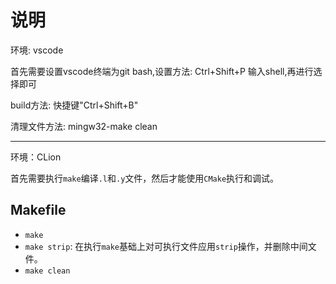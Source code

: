 <!--
 * @Date: 2020-06-13 17:07:18
 * @LastEditors: zyk
 * @LastEditTime: 2020-07-15 12:14:02
 * @FilePath: /compiler/readme.md
-->

# 说明

环境: vscode

首先需要设置vscode终端为git bash,设置方法: Ctrl+Shift+P 输入shell,再进行选择即可

build方法: 快捷键"Ctrl+Shift+B"

清理文件方法: mingw32-make clean

-----

环境：CLion

首先需要执行`make`编译`.l`和`.y`文件，然后才能使用`CMake`执行和调试。

<!-- TODO: 修改`CMakeLists.txt` -->

## Makefile

- `make`
- `make strip`: 在执行`make`基础上对可执行文件应用`strip`操作，并删除中间文件。
- `make clean`
